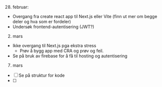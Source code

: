 28. februar:
 - Overgang fra create react app til Next.js eller Vite (finn ut mer om begge deler og hva som er fordeler)
 - Undersøk frontend-autentisering (JWT?)
 
2. mars
 - Ikke overgang til Next.js pga ekstra stress
    - Prøv å bygg app med CRA og prøv og feil.
 - Se på bruk av firebase for å få til hosting og autentisering

7. mars
 - [ ] Se på struktur for kode
 - [ ] 